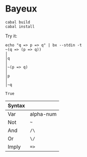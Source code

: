 # Bayeux

```
cabal build
cabal install
```
Try it:
```
echo "q => p => q" | bx --stdin -t
~(q => (p => q))
│
│q
│
│~(p => q)
│
│p
│
│~q

True
```

| Syntax | |
|------|-------------|
| Var   | alpha-num |
| Not   | `~`  |
| And   | `/\` |
| Or    | `\/` |
| Imply | `=>` |
